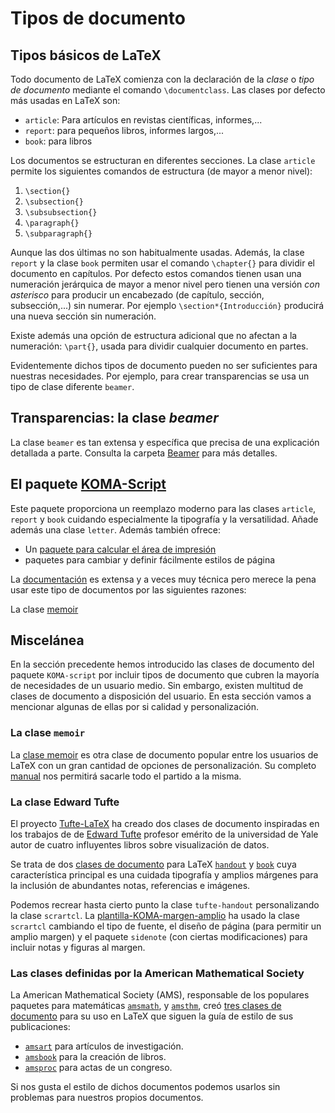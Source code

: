 # Tipos de documento

## Tipos básicos de LaTeX
Todo documento de LaTeX comienza con la declaración de la *clase* o *tipo de documento* mediante el comando `\documentclass`. Las clases por defecto más usadas en LaTeX son:

- `article`: Para artículos en revistas científicas, informes,...
- `report`: para pequeños libros, informes largos,...
- `book`: para libros

Los documentos se estructuran en diferentes secciones. La clase `article` permite los siguientes comandos de estructura (de mayor a menor nivel):

1. `\section{}`
1. `\subsection{}`
1. `\subsubsection{}`
1. `\paragraph{}`
1. `\subparagraph{}`

Aunque las dos últimas no son habitualmente usadas. Además, la clase `report` y la clase `book` permiten usar el comando `\chapter{}` para dividir el documento en capítulos. Por defecto estos comandos tienen usan una numeración jerárquica de mayor a menor nivel pero tienen una versión *con asterisco* para producir un encabezado (de capítulo, sección, subsección,...) sin numerar. Por ejemplo `\section*{Introducción}` producirá una nueva sección sin numeración.

Existe además una opción de estructura adicional que no afectan a la numeración: `\part{}`, usada para dividir cualquier documento en partes.

Evidentemente dichos tipos de documento pueden no ser suficientes para nuestras necesidades. Por ejemplo, para crear transparencias se usa un tipo de clase diferente `beamer`. 

## Transparencias: la clase *beamer*
La clase `beamer` es tan extensa y específica que precisa de una explicación detallada a parte. Consulta la carpeta [Beamer](Beamer) para más detalles.

## El paquete [KOMA-Script](https://www.ctan.org/pkg/koma-script)
Este paquete proporciona un reemplazo moderno para las clases `article`, `report` y `book` cuidando especialmente la tipografía y la versatilidad. Añade además una clase `letter`. Además también ofrece:
- Un [paquete para calcular el área de impresión](https://www.ctan.org/pkg/typearea) 
- paquetes para cambiar y definir fácilmente estilos de página

La [documentación](https://osl.ugr.es/CTAN/macros/latex/contrib/koma-script/doc/scrguien.pdf) es extensa y a veces muy técnica pero merece la pena usar este tipo de documentos por las siguientes razones:


La clase [memoir](https://ctan.org/pkg/memoir)


## Miscelánea
En la sección precedente hemos introducido las clases de documento del paquete `KOMA-script` por incluir tipos de documento que cubren la mayoría de necesidades de un usuario medio. Sin embargo, existen multitud de clases de documento a disposición del usuario. En esta sección vamos a mencionar algunas de ellas por si calidad y personalización.

### La clase `memoir`
La [clase memoir](https://www.ctan.org/pkg/memoir?lang=en) es otra clase de documento popular entre los usuarios de LaTeX con un gran cantidad de opciones de personalización. Su completo [manual](http://mirrors.nxthost.com/ctan/macros/latex/contrib/memoir/memman.pdf) nos permitirá sacarle todo el partido a la misma.

### La clase Edward Tufte
El proyecto [Tufte-LaTeX](https://tufte-latex.github.io/tufte-latex/) ha creado dos clases de documento inspiradas en los trabajos de de [Edward Tufte](https://www.edwardtufte.com/tufte/) profesor emérito de la universidad de Yale autor de cuatro influyentes libros sobre visualización de datos. 

Se trata de dos [clases de documento](https://ctan.org/pkg/tufte-latex) para LaTeX [`handout`](http://mirrors.nxthost.com/ctan/macros/latex/contrib/tufte-latex/sample-handout.pdf) y [`book`](http://mirrors.nxthost.com/ctan/macros/latex/contrib/tufte-latex/sample-book.pdf) cuya característica principal es una cuidada tipografía y amplios márgenes para la inclusión de abundantes notas, referencias e imágenes.

Podemos recrear hasta cierto punto la clase `tufte-handout` personalizando la clase `scrartcl`. La [plantilla-KOMA-margen-amplio](plantill-KOMA-margen-amplio.tex) ha usado la clase `scrartcl` cambiando el tipo de fuente, el diseño de página (para permitir un amplio margen) y el paquete `sidenote` (con ciertas modificaciones) para incluir notas y figuras al margen.

### Las clases definidas por la American Mathematical Society
La American Mathematical Society (AMS), responsable de los populares paquetes para matemáticas [`amsmath`](https://www.ctan.org/pkg/amsmath), y [`amsthm`](https://www.ctan.org/pkg/amsthm), creó [tres clases de documento](https://www.ctan.org/pkg/amscls) para su uso en LaTeX que siguen la guía de estilo de sus publicaciones:
- [`amsart`](https://www.ctan.org/pkg/amsart) para artículos de investigación.
- [`amsbook`](https://www.ctan.org/pkg/amsbook) para la creación de libros. 
- [`amsproc`](https://www.ctan.org/pkg/amsproc) para actas de un congreso.

Si nos gusta el estilo de dichos documentos podemos usarlos sin problemas para nuestros propios documentos.
